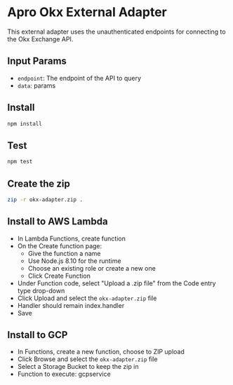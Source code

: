 # Apro Okx External Adapter

This external adapter uses the unauthenticated endpoints for connecting to the Okx Exchange API.

## Input Params

- `endpoint`: The endpoint of the API to query
- `data`: params

## Install

```bash
npm install
```

## Test

```bash
npm test
```

## Create the zip

```bash
zip -r okx-adapter.zip .
```

## Install to AWS Lambda

- In Lambda Functions, create function
- On the Create function page:
  - Give the function a name
  - Use Node.js 8.10 for the runtime
  - Choose an existing role or create a new one
  - Click Create Function
- Under Function code, select "Upload a .zip file" from the Code entry type drop-down
- Click Upload and select the `okx-adapter.zip` file
- Handler should remain index.handler
- Save


## Install to GCP

- In Functions, create a new function, choose to ZIP upload
- Click Browse and select the `okx-adapter.zip` file
- Select a Storage Bucket to keep the zip in
- Function to execute: gcpservice
